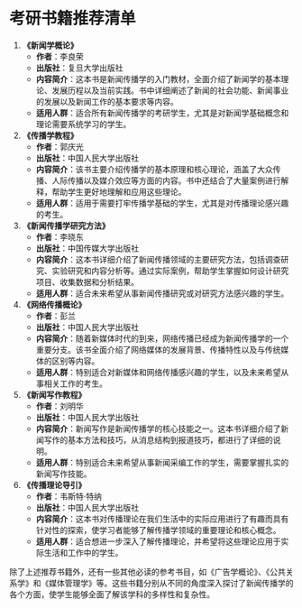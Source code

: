 # 考研书籍推荐清单

1. **《新闻学概论》**
   - **作者**：李良荣
   - **出版社**：复旦大学出版社
   - **内容简介**：这本书是新闻传播学的入门教材，全面介绍了新闻学的基本理论、发展历程以及当前实践。书中详细阐述了新闻的社会功能、新闻事业的发展以及新闻工作的基本要求等内容。
   - **适用人群**：适合所有新闻传播学的考研学生，尤其是对新闻学基础概念和理论需要系统学习的学生。
2. **《传播学教程》**
   - **作者**：郭庆光
   - **出版社**：中国人民大学出版社
   - **内容简介**：该书主要介绍传播学的基本原理和核心理论，涵盖了大众传播、人际传播以及媒介效应等方面的内容。书中还结合了大量案例进行解释，帮助学生更好地理解和应用这些理论。
   - **适用人群**：适用于需要打牢传播学基础的学生，尤其是对传播理论感兴趣的考生。
3. **《新闻传播学研究方法》**
   - **作者**：李晓东
   - **出版社**：中国传媒大学出版社
   - **内容简介**：这本书详细介绍了新闻传播领域的主要研究方法，包括调查研究、实验研究和内容分析等。通过实际案例，帮助学生掌握如何设计研究项目、收集数据和分析结果。
   - **适用人群**：适合未来希望从事新闻传播研究或对研究方法感兴趣的学生。
4. **《网络传播概论》**
   - **作者**：彭兰
   - **出版社**：中国人民大学出版社
   - **内容简介**：随着新媒体时代的到来，网络传播已经成为新闻传播学的一个重要分支。该书全面介绍了网络媒体的发展背景、传播特性以及与传统媒体的区别等内容。
   - **适用人群**：特别适合对新媒体和网络传播感兴趣的学生，以及未来希望从事相关工作的考生。
5. **《新闻写作教程》**
   - **作者**：刘明华
   - **出版社**：中国人民大学出版社
   - **内容简介**：新闻写作是新闻传播学的核心技能之一。这本书详细介绍了新闻写作的基本方法和技巧，从消息结构到报道技巧，都进行了详细的说明。
   - **适用人群**：特别适合未来希望从事新闻采编工作的学生，需要掌握扎实的新闻写作技能。
6. **《传播理论导引》**
   - **作者**：韦斯特·特纳
   - **出版社**：中国人民大学出版社
   - **内容简介**：这本书对传播理论在我们生活中的实际应用进行了有趣而具有针对性的探索，使学习者能够了解传播学领域的重要理论和核心概念。
   - **适用人群**：适合想进一步深入了解传播理论，并希望将这些理论应用于实际生活和工作中的学生。

除了上述推荐书籍外，还有一些其他必读的参考书目，如《广告学概论》、《公共关系学》和《媒体管理学》等。这些书籍分别从不同的角度深入探讨了新闻传播学的各个方面，使学生能够全面了解该学科的多样性和复杂性。